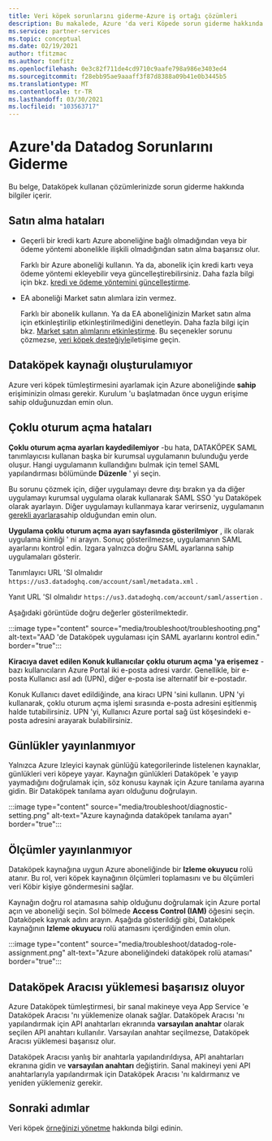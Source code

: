 ```yaml
---
title: Veri köpek sorunlarını giderme-Azure iş ortağı çözümleri
description: Bu makalede, Azure 'da veri Köpede sorun giderme hakkında bilgi sağlanır.
ms.service: partner-services
ms.topic: conceptual
ms.date: 02/19/2021
author: tfitzmac
ms.author: tomfitz
ms.openlocfilehash: 0e3c82f711de4cd9710c9aafe798a986e3403ed4
ms.sourcegitcommit: f28ebb95ae9aaaff3f87d8388a09b41e0b3445b5
ms.translationtype: MT
ms.contentlocale: tr-TR
ms.lasthandoff: 03/30/2021
ms.locfileid: "103563717"
---
```

# <a name="troubleshooting-datadog-on-azure"></a>Azure'da Datadog Sorunlarını Giderme

Bu belge, Dataköpek kullanan çözümlerinizde sorun giderme hakkında bilgiler içerir.

## <a name="purchase-errors"></a>Satın alma hataları

* Geçerli bir kredi kartı Azure aboneliğine bağlı olmadığından veya bir ödeme yöntemi abonelikle ilişkili olmadığından satın alma başarısız olur.

  Farklı bir Azure aboneliği kullanın. Ya da, abonelik için kredi kartı veya ödeme yöntemi ekleyebilir veya güncelleştirebilirsiniz. Daha fazla bilgi için bkz. [kredi ve ödeme yöntemini güncelleştirme](../../cost-management-billing/manage/change-credit-card.md).

* EA aboneliği Market satın alımlara izin vermez.

  Farklı bir abonelik kullanın. Ya da EA aboneliğinizin Market satın alma için etkinleştirilip etkinleştirilmediğini denetleyin. Daha fazla bilgi için bkz. [Market satın alımlarını etkinleştirme](../../cost-management-billing/manage/ea-azure-marketplace.md#enabling-azure-marketplace-purchases). Bu seçenekler sorunu çözmezse, [veri köpek desteğiyle](https://www.datadoghq.com/support)iletişime geçin.

## <a name="unable-to-create-datadog-resource"></a>Dataköpek kaynağı oluşturulamıyor

Azure veri köpek tümleştirmesini ayarlamak için Azure aboneliğinde **sahip** erişiminizin olması gerekir. Kurulum 'u başlatmadan önce uygun erişime sahip olduğunuzdan emin olun.

## <a name="single-sign-on-errors"></a>Çoklu oturum açma hataları

**Çoklu oturum açma ayarları kaydedilemiyor** -bu hata, DATAKÖPEK SAML tanımlayıcısı kullanan başka bir kurumsal uygulamanın bulunduğu yerde oluşur. Hangi uygulamanın kullandığını bulmak için temel SAML yapılandırması bölümünde **Düzenle** ' yi seçin.

Bu sorunu çözmek için, diğer uygulamayı devre dışı bırakın ya da diğer uygulamayı kurumsal uygulama olarak kullanarak SAML SSO 'yu Dataköpek olarak ayarlayın. Diğer uygulamayı kullanmaya karar verirseniz, uygulamanın [gerekli ayarlara](create.md#configure-single-sign-on)sahip olduğundan emin olun.

**Uygulama çoklu oturum açma ayarı sayfasında gösterilmiyor** , ilk olarak uygulama kimliği ' ni arayın. Sonuç gösterilmezse, uygulamanın SAML ayarlarını kontrol edin. Izgara yalnızca doğru SAML ayarlarına sahip uygulamaları gösterir. 

Tanımlayıcı URL 'SI olmalıdır `https://us3.datadoghq.com/account/saml/metadata.xml` .

Yanıt URL 'SI olmalıdır `https://us3.datadoghq.com/account/saml/assertion` .

Aşağıdaki görüntüde doğru değerler gösterilmektedir.
  
:::image type="content" source="media/troubleshoot/troubleshooting.png" alt-text="AAD 'de Dataköpek uygulaması için SAML ayarlarını kontrol edin." border="true":::

**Kiracıya davet edilen Konuk kullanıcılar çoklu oturum açma 'ya erişemez** -bazı kullanıcıların Azure Portal iki e-posta adresi vardır. Genellikle, bir e-posta Kullanıcı asıl adı (UPN), diğer e-posta ise alternatif bir e-postadır.

Konuk Kullanıcı davet edildiğinde, ana kiracı UPN 'sini kullanın. UPN 'yi kullanarak, çoklu oturum açma işlemi sırasında e-posta adresini eşitlenmiş halde tutabilirsiniz. UPN 'yi, Kullanıcı Azure portal sağ üst köşesindeki e-posta adresini arayarak bulabilirsiniz.
  
## <a name="logs-not-being-emitted"></a>Günlükler yayınlanmıyor

Yalnızca Azure Izleyici kaynak günlüğü kategorilerinde listelenen kaynaklar, günlükleri veri köpeye yayar. Kaynağın günlükleri Dataköpek 'e yayıp yaymadığını doğrulamak için, söz konusu kaynak için Azure tanılama ayarına gidin. Bir Dataköpek tanılama ayarı olduğunu doğrulayın.

:::image type="content" source="media/troubleshoot/diagnostic-setting.png" alt-text="Azure kaynağında dataköpek tanılama ayarı" border="true":::

## <a name="metrics-not-being-emitted"></a>Ölçümler yayınlanmıyor

Dataköpek kaynağına uygun Azure aboneliğinde bir **Izleme okuyucu** rolü atanır. Bu rol, veri köpek kaynağının ölçümleri toplamasını ve bu ölçümleri veri Köbir kişiye göndermesini sağlar.

Kaynağın doğru rol atamasına sahip olduğunu doğrulamak için Azure portal açın ve aboneliği seçin. Sol bölmede **Access Control (IAM)** öğesini seçin. Dataköpek kaynak adını arayın. Aşağıda gösterildiği gibi, Dataköpek kaynağının **Izleme okuyucu** rolü atamasını içerdiğinden emin olun.

:::image type="content" source="media/troubleshoot/datadog-role-assignment.png" alt-text="Azure aboneliğindeki dataköpek rolü ataması" border="true":::

## <a name="datadog-agent-installation-fails"></a>Dataköpek Aracısı yüklemesi başarısız oluyor

Azure Dataköpek tümleştirmesi, bir sanal makineye veya App Service 'e Dataköpek Aracısı 'nı yüklemenize olanak sağlar. Dataköpek Aracısı 'nı yapılandırmak için API anahtarları ekranında **varsayılan anahtar** olarak seçilen API anahtarı kullanılır. Varsayılan anahtar seçilmezse, Dataköpek Aracısı yüklemesi başarısız olur.

Dataköpek Aracısı yanlış bir anahtarla yapılandırıldıysa, API anahtarları ekranına gidin ve **varsayılan anahtarı** değiştirin. Sanal makineyi yeni API anahtarlarıyla yapılandırmak için Dataköpek Aracısı 'nı kaldırmanız ve yeniden yüklemeniz gerekir.

## <a name="next-steps"></a>Sonraki adımlar

Veri köpek [örneğinizi yönetme](manage.md) hakkında bilgi edinin.
